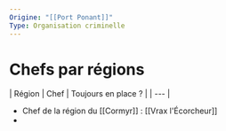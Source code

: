 ```yaml
---
Origine: "[[Port Ponant]]"
Type: Organisation criminelle
---
```

# Chefs par régions

| Région | Chef | Toujours en place ? |
| --- |
 - Chef de la région du [[Cormyr]] : [[Vrax l'Écorcheur]]
- 